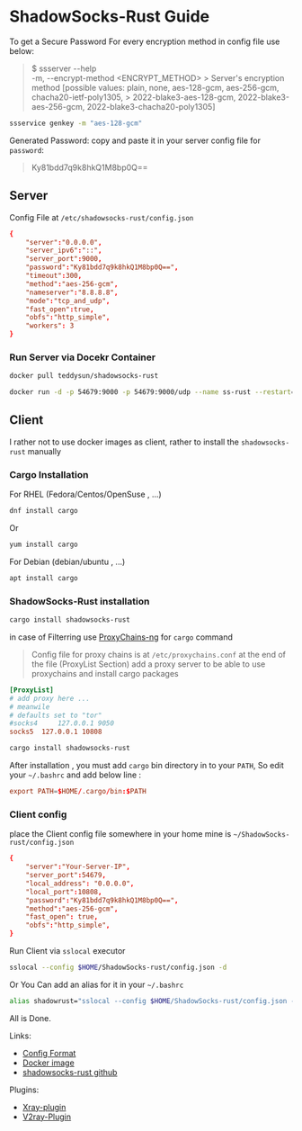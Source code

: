 # ShadowSocks-Rust Guide

To get a Secure Password For every encryption method in config file use below:

> $ ssserver --help </br>
> -m, --encrypt-method <ENCRYPT_METHOD>
          > Server's encryption method [possible values: plain, none, aes-128-gcm, aes-256-gcm, chacha20-ietf-poly1305,
          > 2022-blake3-aes-128-gcm, 2022-blake3-aes-256-gcm, 2022-blake3-chacha20-poly1305]

```bash
ssservice genkey -m "aes-128-gcm"
```

Generated Password: copy and paste it in your server config file for `password`:

> Ky81bdd7q9k8hkQ1M8bp0Q==

## Server

Config File at `/etc/shadowsocks-rust/config.json`

```conf
{
    "server":"0.0.0.0",
    "server_ipv6":"::",
    "server_port":9000,
    "password":"Ky81bdd7q9k8hkQ1M8bp0Q==",
    "timeout":300,
    "method":"aes-256-gcm",
    "nameserver":"8.8.8.8",
    "mode":"tcp_and_udp",
    "fast_open":true,
    "obfs":"http_simple",
    "workers": 3
}
```

### Run Server via Docekr Container 

```bash
docker pull teddysun/shadowsocks-rust
```

```bash
docker run -d -p 54679:9000 -p 54679:9000/udp --name ss-rust --restart=always -v /etc/shadowsocks-rust:/etc/shadowsocks-rust teddysun/shadowsocks-rust
```

## Client 

I rather not to use docker images as client, rather to install the `shadowsocks-rust` manually

### Cargo Installation

For RHEL (Fedora/Centos/OpenSuse , ...)

```bash
dnf install cargo
```

Or

```bash
yum install cargo
```

For Debian (debian/ubuntu , ...)

```bash
apt install cargo
```

### ShadowSocks-Rust installation

```bash
cargo install shadowsocks-rust
```

in case of Filterring use [ProxyChains-ng](https://github.com/rofl0r/proxychains-ng) for `cargo` command

> Config file for proxy chains is at `/etc/proxychains.conf`
> at the end of the file (ProxyList Section)
> add a proxy server to be able to use proxychains and install cargo packages 

```conf
[ProxyList]
# add proxy here ...
# meanwile
# defaults set to "tor"
#socks4 	127.0.0.1 9050
socks5 	127.0.0.1 10808
```

```bash
cargo install shadowsocks-rust
```

After installation , you must add `cargo` bin directory in to your `PATH`, So edit your `~/.bashrc` and add below line : 

```conf
export PATH=$HOME/.cargo/bin:$PATH
```

### Client config

place the Client config file  somewhere in your home mine is `~/ShadowSocks-rust/config.json`

```conf
{
    "server":"Your-Server-IP",
    "server_port":54679,
    "local_address": "0.0.0.0",
    "local_port":10808,
    "password":"Ky81bdd7q9k8hkQ1M8bp0Q==",
    "method":"aes-256-gcm",
    "fast_open": true,
    "obfs":"http_simple",
}
```

Run Client via `sslocal` executor 

```bash
sslocal --config $HOME/ShadowSocks-rust/config.json -d
```

Or  You Can add an alias for it in your `~/.bashrc`

```bash
alias shadowrust="sslocal --config $HOME/ShadowSocks-rust/config.json -d"
```

All is Done.

Links:

- [Config Format](https://shadowsocks.org/doc/configs.html)
- [Docker image](https://hub.docker.com/r/teddysun/shadowsocks-rust)
- [shadowsocks-rust github](https://github.com/shadowsocks/shadowsocks-rust)

Plugins:

- [Xray-plugin](https://github.com/teddysun/xray-plugin)
- [V2ray-Plugin](https://github.com/teddysun/v2ray-plugin)